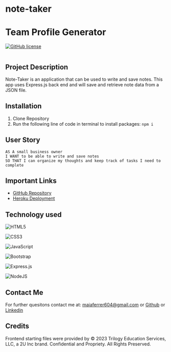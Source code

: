 # note-taker

# Team Profile Generator
[![GitHub license](https://img.shields.io/github/license/Naereen/StrapDown.js.svg)](https://github.com/Naereen/StrapDown.js/blob/master/LICENSE)

![]()

## Project Description
Note-Taker is an application that can be used to write and save notes. This app uses Express.js back end and will save and retrieve note data from a JSON file. 



## Installation
1. Clone Repository
2. Run the following line of code in terminal to install packages:
`npm i`

## User Story
```
AS A small business owner
I WANT to be able to write and save notes
SO THAT I can organize my thoughts and keep track of tasks I need to complete

```

## Important Links

- [GitHub Repository](https://github.com/maiaferrer/team-profile-generator)
- [Heroku Deployment](https://maiaferrer-note-taker.herokuapp.com/)


## Technology used
![HTML5](https://img.shields.io/badge/html5-%23E34F26.svg?style=for-the-badge&logo=html5&logoColor=white)

![CSS3](https://img.shields.io/badge/css3-%231572B6.svg?style=for-the-badge&logo=css3&logoColor=white)

![JavaScript](https://img.shields.io/badge/javascript-%23323330.svg?style=for-the-badge&logo=javascript&logoColor=%23F7DF1E)

![Bootstrap](https://img.shields.io/badge/bootstrap-%23563D7C.svg?style=for-the-badge&logo=bootstrap&logoColor=white)

![Express.js](https://img.shields.io/badge/express.js-%23404d59.svg?style=for-the-badge&logo=express&logoColor=%2361DAFB)

![NodeJS](https://img.shields.io/badge/node.js-6DA55F?style=for-the-badge&logo=node.js&logoColor=white)

## Contact Me

For further quesitons contact me at: maiaferrer604@gmail.com or
[Github](https://github.com/maiaferrer) or
[Linkedin](https://www.linkedin.com/in/maia-f-2b7aa710a)

## Credits

Frontend starting files were provided by © 2023 Trilogy Education Services, LLC, a 2U Inc brand. Confidential and Propriety. All Rights Preserved. 
